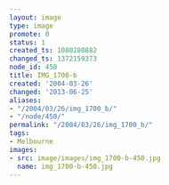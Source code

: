 ```yaml
---
layout: image
type: image
promote: 0
status: 1
created_ts: 1080280882
changed_ts: 1372159373
node_id: 450
title: IMG_1700-b
created: '2004-03-26'
changed: '2013-06-25'
aliases:
- "/2004/03/26/img_1700_b/"
- "/node/450/"
permalink: "/2004/03/26/img_1700_b/"
tags:
- Melbourne
images:
- src: image/images/img_1700-b-450.jpg
  name: img_1700-b-450.jpg
---
```


